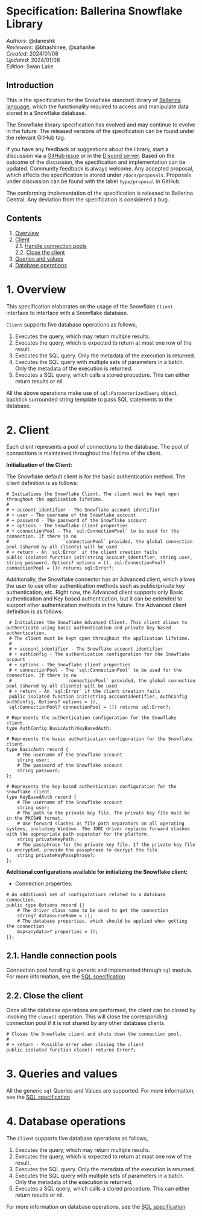 # Specification: Ballerina Snowflake Library

_Authors_: @daneshk  
_Reviewers_: @bhashinee, @sahanhe  
_Created_: 2024/01/08   
_Updated_: 2024/01/08  
_Edition_: Swan Lake  

## Introduction

This is the specification for the Snowflake standard library of [Ballerina language](https://ballerina.io/), which the functionality required to access and manipulate data stored in a Snowflake database.  

The Snowflake library specification has evolved and may continue to evolve in the future. The released versions of the specification can be found under the relevant GitHub tag. 

If you have any feedback or suggestions about the library, start a discussion via a [GitHub issue](https://github.com/ballerina-platform/ballerina-standard-library/issues) or in the [Discord server](https://discord.gg/ballerinalang). Based on the outcome of the discussion, the specification and implementation can be updated. Community feedback is always welcome. Any accepted proposal, which affects the specification is stored under `/docs/proposals`. Proposals under discussion can be found with the label `type/proposal` in GitHub.

The conforming implementation of the specification is released to Ballerina Central. Any deviation from the specification is considered a bug.

## Contents

1. [Overview](#1-overview)
2. [Client](#2-client)  
   2.1. [Handle connection pools](#21-handle-connection-pools)  
   2.2. [Close the client](#22-close-the-client)
3. [Queries and values](#3-queries-and-values)
4. [Database operations](#4-database-operations)

# 1. Overview

This specification elaborates on the usage of the Snowflake `Client` interface to interface with a Snowflake database.

`Client` supports five database operations as follows,
1. Executes the query, which may return multiple results.
2. Executes the query, which is expected to return at most one row of the result.
3. Executes the SQL query. Only the metadata of the execution is returned.
4. Executes the SQL query with multiple sets of parameters in a batch. Only the metadata of the execution is returned.
5. Executes a SQL query, which calls a stored procedure. This can either return results or nil.

All the above operations make use of `sql:ParameterizedQuery` object, backtick surrounded string template to pass
SQL statements to the database.

# 2. Client

Each client represents a pool of connections to the database. The pool of connections is maintained throughout the lifetime of the client.

**Initialization of the Client:**

The Snowflake default client is for the basic authentication method. The client definition is as follows:
```ballerina
# Initializes the Snowflake Client. The client must be kept open throughout the application lifetime.
#
# + account_identifier - The Snowflake account identifier
# + user - The username of the Snowflake account
# + password - The password of the Snowflake account
# + options - The Snowflake client properties
# + connectionPool - The `sql:ConnectionPool` to be used for the connection. If there is no
#                    `connectionPool` provided, the global connection pool (shared by all clients) will be used
# + return - An `sql:Error` if the client creation fails
public isolated function init(string account_identifier, string user, string password, Options? options = (), sql:ConnectionPool? connectionPool = ()) returns sql:Error?;
```

Additionally, the Snowflake connector has an Advanced client, which allows the user to use other authentication methods such as public/private key authentication, etc. Right now, the Advanced client supports only Basic authentication and Key based authentication, but it can be extended to support other authentication methods in the future.
The Advanced client definition is as follows:
```ballerina
 # Initializes the Snowflake Advanced Client. This client aliows to authenticate using basic authentication and private key based authentication.
 # The client must be kept open throughout the application lifetime.
 #
 # + account_identifier - The Snowflake account identifier
 # + authConfig - The authentication configuration for the Snowflake account
 # + options - The Snowflake client properties
 # + connectionPool - The `sql:ConnectionPool` to be used for the connection. If there is no
 #                    `connectionPool` provided, the global connection pool (shared by all clients) will be used
 # + return - An `sql:Error` if the client creation fails
 public isolated function init(string accountIdentifier, AuthConfig authConfig, Options? options = (),
 sql:ConnectionPool? connectionPool = ()) returns sql:Error?;
 
# Represents the authentication configuration for the Snowflake client.
type AuthConfig BasicAuth|KeyBasedAuth;

# Represents the basic authentication configuration for the Snowflake client.
type BasicAuth record {
    # The username of the Snowflake account
    string user;
    # The password of the Snowflake account
    string password;
};

# Represents the key-based authentication configuration for the Snowflake client.
type KeyBasedAuth record {
    # The username of the Snowflake account
    string user;
    # The path to the private key file. The private key file must be in the PKCS#8 format.
    # Use forward slashes as file path separators on all operating systems, including Windows. The JDBC driver replaces forward slashes with the appropriate path separator for the platform.
    string privateKeyPath;
    # The passphrase for the private key file. If the private key file is encrypted, provide the passphrase to decrypt the file.
    string privateKeyPassphrase?;
};
```

**Additional configurations available for initializing the Snowflake client:**
* Connection properties:
```ballerina
# An additional set of configurations related to a database connection.
public type Options record {|
    # The driver class name to be used to get the connection
    string? datasourceName = ();
    # The database properties, which should be applied when getting the connection
    map<anydata>? properties = ();
|};
```

## 2.1. Handle connection pools

Connection pool handling is generic and implemented through `sql` module. For more information, see the
[SQL specification](https://github.com/ballerina-platform/module-ballerina-sql/blob/master/docs/spec/spec.md#21-connection-pool-handling)

## 2.2. Close the client

Once all the database operations are performed, the client can be closed by invoking the `close()`
operation. This will close the corresponding connection pool if it is not shared by any other database clients.

```ballerina
# Closes the Snowflake client and shuts down the connection pool.
#
# + return - Possible error when closing the client
public isolated function close() returns Error?;
```

# 3. Queries and values

All the generic `sql` Queries and Values are supported. For more information, see the
[SQL specification](https://github.com/ballerina-platform/module-ballerina-sql/blob/master/docs/spec/spec.md#3-queries-and-values)

# 4. Database operations

The `Client` supports five database operations as follows,
1. Executes the query, which may return multiple results.
2. Executes the query, which is expected to return at most one row of the result.
3. Executes the SQL query. Only the metadata of the execution is returned.
4. Executes the SQL query with multiple sets of parameters in a batch. Only the metadata of the execution is returned.
5. Executes a SQL query, which calls a stored procedure. This can either return results or nil.

For more information on database operations, see the [SQL specification](https://github.com/ballerina-platform/module-ballerina-sql/blob/master/docs/spec/spec.md#4-database-operations)
